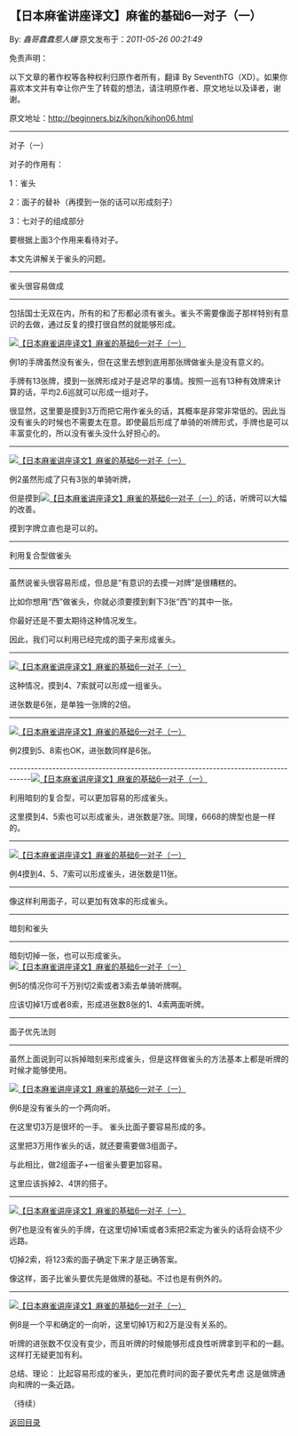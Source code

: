 ## 【日本麻雀讲座译文】麻雀的基础6—对子（一）

By: *鑫哥蠢蠢惹人嫌* 原文发布于：*2011-05-26 00:21:49*

免责声明：

以下文章的著作权等各种权利归原作者所有，翻译 By
SeventhTG（XD）。如果你喜欢本文并有幸让你产生了转载的想法，请注明原作者、原文地址以及译者，谢谢。

原文地址：http://beginners.biz/kihon/kihon06.html

------------------------------------------------------------------------------------

对子（一）

对子的作用有：

1：雀头

2：面子的替补（再摸到一张的话可以形成刻子）

3：七对子的组成部分

要根据上面3个作用来看待对子。

本文先讲解关于雀头的问题。

------------------------------------------------------------------------------------

雀头很容易做成

------------------------------------------------------------------------------------

包括国士无双在内，所有的和了形都必须有雀头。雀头不需要像面子那样特别有意识的去做，通过反复的摸打很自然的就能够形成。

[![【日本麻雀讲座译文】麻雀的基础6&mdash;对子（一）](http://s7.sinaimg.cn/middle/7f78b76fga41c49b4bda6&amp;690)](http://photo.blog.sina.com.cn/showpic.html#blogid=7f78b76f0100rpab&url=http://s7.sinaimg.cn/orignal/7f78b76fga41c49b4bda6)

例1的手牌虽然没有雀头，但在这里去想到底用那张牌做雀头是没有意义的。

手牌有13张牌，摸到一张牌形成对子是迟早的事情。按照一巡有13种有效牌来计算的话，平均2.6巡就可以形成一组对子。

很显然，这里要是摸到3万而把它用作雀头的话，其概率是非常非常低的。因此当没有雀头的时候也不需要太在意。即使最后形成了单骑的听牌形式，手牌也是可以丰富变化的，所以没有雀头没什么好担心的。

------------------------------------------------------------------------------------
[![【日本麻雀讲座译文】麻雀的基础6&mdash;对子（一）](http://s2.sinaimg.cn/middle/7f78b76fga41c64f8b911&amp;690)](http://photo.blog.sina.com.cn/showpic.html#blogid=7f78b76f0100rpab&url=http://s2.sinaimg.cn/orignal/7f78b76fga41c64f8b911)

例2虽然形成了只有3张的单骑听牌，

但是摸到[![【日本麻雀讲座译文】麻雀的基础6&mdash;对子（一）](http://s14.sinaimg.cn/middle/7f78b76fga41c6b1d6c7d&amp;690)](http://photo.blog.sina.com.cn/showpic.html#blogid=7f78b76f0100rpab&url=http://s14.sinaimg.cn/orignal/7f78b76fga41c6b1d6c7d)的话，听牌可以大幅的改善。

摸到字牌立直也是可以的。

------------------------------------------------------------------------------------

利用复合型做雀头

------------------------------------------------------------------------------------

虽然说雀头很容易形成，但总是“有意识的去摸一对牌”是很糟糕的。

比如你想用“西”做雀头，你就必须要摸到剩下3张“西”的其中一张。

你最好还是不要太期待这种情况发生。

因此，我们可以利用已经完成的面子来形成雀头。

------------------------------------------------------------------------------------
[![【日本麻雀讲座译文】麻雀的基础6&mdash;对子（一）](http://s4.sinaimg.cn/middle/7f78b76fg76cfa675a513&amp;690)](http://photo.blog.sina.com.cn/showpic.html#blogid=7f78b76f0100rpab&url=http://s4.sinaimg.cn/orignal/7f78b76fg76cfa675a513)

这种情况，摸到4、7索就可以形成一组雀头。

进张数是6张，是单独一张牌的2倍。

------------------------------------------------------------------------------------
[![【日本麻雀讲座译文】麻雀的基础6&mdash;对子（一）](http://s11.sinaimg.cn/middle/7f78b76fga41c8f87f4fa&amp;690)](http://photo.blog.sina.com.cn/showpic.html#blogid=7f78b76f0100rpab&url=http://s11.sinaimg.cn/orignal/7f78b76fga41c8f87f4fa)

例2摸到5、8索也OK，进张数同样是6张。

------------------------------------------------------------------------------------[![【日本麻雀讲座译文】麻雀的基础6&mdash;对子（一）](http://s5.sinaimg.cn/middle/7f78b76fga41c937668f4&amp;690)](http://photo.blog.sina.com.cn/showpic.html#blogid=7f78b76f0100rpab&url=http://s5.sinaimg.cn/orignal/7f78b76fga41c937668f4)

利用暗刻的复合型，可以更加容易的形成雀头。

这里摸到4、5索也可以形成雀头，进张数是7张。同理，6668的牌型也是一样的。

------------------------------------------------------------------------------------
[![【日本麻雀讲座译文】麻雀的基础6&mdash;对子（一）](http://s15.sinaimg.cn/middle/7f78b76fga41ca358db6e&amp;690)](http://photo.blog.sina.com.cn/showpic.html#blogid=7f78b76f0100rpab&url=http://s15.sinaimg.cn/orignal/7f78b76fga41ca358db6e)

例4摸到4、5、7索可以形成雀头，进张数是11张。

------------------------------------------------------------------------------------

像这样利用面子，可以更加有效率的形成雀头。

------------------------------------------------------------------------------------

暗刻和雀头

------------------------------------------------------------------------------------

暗刻切掉一张，也可以形成雀头。
[![【日本麻雀讲座译文】麻雀的基础6&mdash;对子（一）](http://s11.sinaimg.cn/middle/7f78b76fg76cfabd906aa&amp;690)](http://photo.blog.sina.com.cn/showpic.html#blogid=7f78b76f0100rpab&url=http://s11.sinaimg.cn/orignal/7f78b76fg76cfabd906aa)

例5的情况你可千万别切2索或者3索去单骑听牌啊。

应该切掉1万或者8索，形成进张数8张的1、4索两面听牌。

------------------------------------------------------------------------------------

面子优先法则

------------------------------------------------------------------------------------

虽然上面说到可以拆掉暗刻来形成雀头，但是这样做雀头的方法基本上都是听牌的时候才能够使用。

[![【日本麻雀讲座译文】麻雀的基础6&mdash;对子（一）](http://s11.sinaimg.cn/middle/7f78b76fg76cfae1aa16a&amp;690)](http://photo.blog.sina.com.cn/showpic.html#blogid=7f78b76f0100rpab&url=http://s11.sinaimg.cn/orignal/7f78b76fg76cfae1aa16a)

例6是没有雀头的一个两向听。

在这里切3万是很坏的一手。
雀头比面子要容易形成的多。

这里把3万用作雀头的话，就还要需要做3组面子。

与此相比，做2组面子+一组雀头要更加容易。

这里应该拆掉2、4饼的搭子。

------------------------------------------------------------------------------------
[![【日本麻雀讲座译文】麻雀的基础6&mdash;对子（一）](http://s7.sinaimg.cn/middle/7f78b76fga41ce34ffd26&amp;690)](http://photo.blog.sina.com.cn/showpic.html#blogid=7f78b76f0100rpab&url=http://s7.sinaimg.cn/orignal/7f78b76fga41ce34ffd26)

例7也是没有雀头的手牌，在这里切掉1索或者3索把2索定为雀头的话将会绕不少远路。

切掉2索，将123索的面子确定下来才是正确答案。

像这样，面子比雀头要优先是做牌的基础。不过也是有例外的。

------------------------------------------------------------------------------------
[![【日本麻雀讲座译文】麻雀的基础6&mdash;对子（一）](http://s1.sinaimg.cn/middle/7f78b76fg76cfb1849b80&amp;690)](http://photo.blog.sina.com.cn/showpic.html#blogid=7f78b76f0100rpab&url=http://s1.sinaimg.cn/orignal/7f78b76fg76cfb1849b80)

例8是一个平和确定的一向听，这里切掉1万和2万是没有关系的。

听牌的进张数不仅没有变少，而且听牌的时候能够形成良性听牌拿到平和的一翻。这样打无疑更加有利。

总结、理论：
比起容易形成的雀头，更加花费时间的面子要优先考虑
这是做牌通向和牌的一条近路。

（待续）

[返回目录](index.html)
